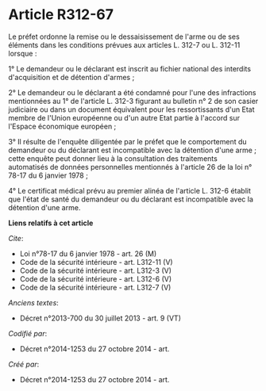 # Article R312-67

Le préfet ordonne la remise ou le dessaisissement de l'arme ou de ses éléments dans les conditions prévues aux articles L.
312-7 ou L. 312-11 lorsque : 

1° Le demandeur ou le déclarant est inscrit au fichier national des interdits d'acquisition et de détention d'armes ; 

2° Le demandeur ou le déclarant a été condamné pour l'une des infractions mentionnées au 1° de l'article L. 312-3 figurant au
bulletin n° 2 de son casier judiciaire ou dans un document équivalent pour les ressortissants d'un Etat membre de l'Union
européenne ou d'un autre Etat partie à l'accord sur l'Espace économique européen ; 

3° Il résulte de l'enquête diligentée par le préfet que le comportement du demandeur ou du déclarant est incompatible avec la
détention d'une arme ; cette enquête peut donner lieu à la consultation des traitements automatisés de données personnelles
mentionnés à l'article 26 de la loi n° 78-17 du 6 janvier 1978 ; 

4° Le certificat médical prévu au premier alinéa de l'article L. 312-6 établit que l'état de santé du demandeur ou du
déclarant est incompatible avec la détention d'une arme.

**Liens relatifs à cet article**

_Cite_:

  - Loi n°78-17 du 6 janvier 1978 - art. 26 (M)
  - Code de la sécurité intérieure - art. L312-11 (V)
  - Code de la sécurité intérieure - art. L312-3 (V)
  - Code de la sécurité intérieure - art. L312-6 (V)
  - Code de la sécurité intérieure - art. L312-7 (V)

_Anciens textes_:

  - Décret n°2013-700 du 30 juillet 2013 - art. 9 (VT)

_Codifié par_:

  - Décret n°2014-1253 du 27 octobre 2014 - art.

_Créé par_:

  - Décret n°2014-1253 du 27 octobre 2014 - art.
